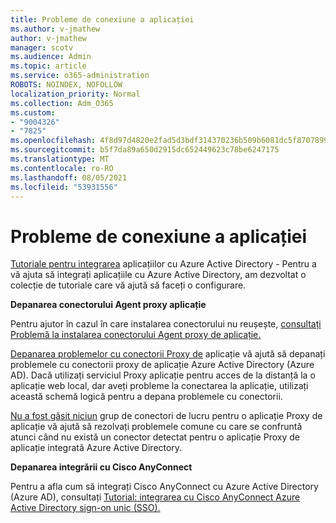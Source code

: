 ```yaml
---
title: Probleme de conexiune a aplicației
ms.author: v-jmathew
author: v-jmathew
manager: scotv
ms.audience: Admin
ms.topic: article
ms.service: o365-administration
ROBOTS: NOINDEX, NOFOLLOW
localization_priority: Normal
ms.collection: Adm_O365
ms.custom:
- "9004326"
- "7825"
ms.openlocfilehash: 4f8d97d4820e2fad5d3bdf314370236b509b6081dc5f87078995282e72da0c18
ms.sourcegitcommit: b5f7da89a650d2915dc652449623c78be6247175
ms.translationtype: MT
ms.contentlocale: ro-RO
ms.lasthandoff: 08/05/2021
ms.locfileid: "53931556"
---
```

# <a name="application-connection-issues"></a>Probleme de conexiune a aplicației

[Tutoriale pentru integrarea](https://docs.microsoft.com/azure/active-directory/saas-apps/tutorial-list) aplicațiilor cu Azure Active Directory - Pentru a vă ajuta să integrați aplicațiile cu Azure Active Directory, am dezvoltat o colecție de tutoriale care vă ajută să faceți o configurare.

**Depanarea conectorului Agent proxy aplicație**

Pentru ajutor în cazul în care instalarea conectorului nu reușește, [consultați Problemă la instalarea conectorului Agent proxy de aplicație.](https://docs.microsoft.com/azure/active-directory/manage-apps/application-proxy-connector-installation-problem)

[Depanarea problemelor cu conectorii Proxy de](https://docs.microsoft.com/azure/active-directory/manage-apps/application-proxy-debug-connectors) aplicație vă ajută să depanați problemele cu conectorii proxy de aplicație Azure Active Directory (Azure AD). Dacă utilizați serviciul Proxy aplicație pentru acces de la distanță la o aplicație web local, dar aveți probleme la conectarea la aplicație, utilizați această schemă logică pentru a depana problemele cu conectorii.

[Nu a fost găsit niciun](https://docs.microsoft.com/azure/active-directory/manage-apps/application-proxy-connectivity-no-working-connector) grup de conectori de lucru pentru o aplicație Proxy de aplicație vă ajută să rezolvați problemele comune cu care se confruntă atunci când nu există un conector detectat pentru o aplicație Proxy de aplicație integrată Azure Active Directory.

**Depanarea integrării cu Cisco AnyConnect**

Pentru a afla cum să integrați Cisco AnyConnect cu Azure Active Directory (Azure AD), consultați [Tutorial: integrarea cu Cisco AnyConnect Azure Active Directory sign-on unic (SSO).](https://docs.microsoft.com/azure/active-directory/saas-apps/cisco-anyconnect)
